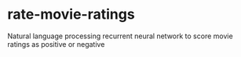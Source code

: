 # rate-movie-ratings

Natural language processing recurrent neural network to score movie ratings as positive or negative
